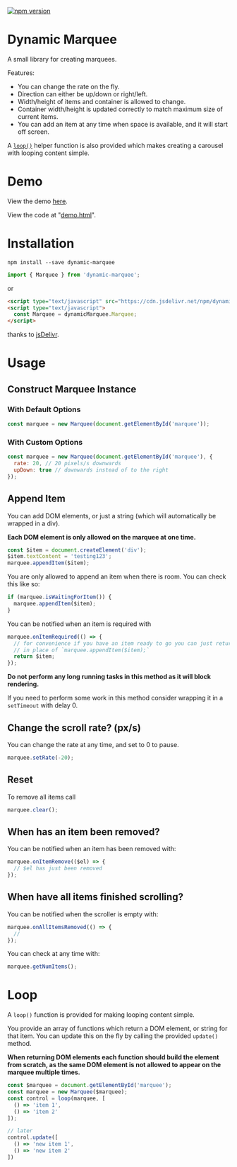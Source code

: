 [![npm version](https://badge.fury.io/js/dynamic-marquee.svg)](https://badge.fury.io/js/dynamic-marquee)
# Dynamic Marquee
A small library for creating marquees.

Features:
- You can change the rate on the fly.
- Direction can either be up/down or right/left.
- Width/height of items and container is allowed to change.
- Container width/height is updated correctly to match maximum size of current items.
- You can add an item at any time when space is available, and it will start off screen.

A [`loop()`](#loop) helper function is also provided which makes creating a carousel with looping content simple.

# Demo
View the demo [here](https://tjenkinson.github.io/dynamic-marquee/demo.html).

View the code at "[demo.html](./demo.html)".

# Installation
```
npm install --save dynamic-marquee
```
```js
import { Marquee } from 'dynamic-marquee';
```
or
```html
<script type="text/javascript" src="https://cdn.jsdelivr.net/npm/dynamic-marquee@1"></script>
<script type="text/javascript">
  const Marquee = dynamicMarquee.Marquee;
</script>
```
thanks to [jsDelivr](https://github.com/jsdelivr/jsdelivr).

# Usage
## Construct Marquee Instance
### With Default Options
```js
const marquee = new Marquee(document.getElementById('marquee'));
```

### With Custom Options
```js
const marquee = new Marquee(document.getElementById('marquee'), {
  rate: 20, // 20 pixels/s downwards
  upDown: true // downwards instead of to the right
});
```

## Append Item
You can add DOM elements, or just a string (which will automatically be wrapped in a div).

**Each DOM element is only allowed on the marquee at one time.**
```js
const $item = document.createElement('div');
$item.textContent = 'testing123';
marquee.appendItem($item);
```

You are only allowed to append an item when there is room. You can check this like so:
```js
if (marquee.isWaitingForItem()) {
  marquee.appendItem($item);
}
```

You can be notified when an item is required with
```js
marquee.onItemRequired(() => {
  // for convenience if you have an item ready to go you can just return it
  // in place of `marquee.appendItem($item);`
  return $item;
});
```
**Do not perform any long running tasks in this method as it will block rendering.**

If you need to perform some work in this method consider wrapping it in a `setTimeout` with delay 0.

## Change the scroll rate? (px/s)
You can change the rate at any time, and set to 0 to pause.
```js
marquee.setRate(-20);
```

## Reset
To remove all items call
```js
marquee.clear();
```

## When has an item been removed?
You can be notified when an item has been removed with:
```js
marquee.onItemRemove(($el) => {
  // $el has just been removed
});
```

## When have all items finished scrolling?
You can be notified when the scroller is empty with:
```js
marquee.onAllItemsRemoved(() => {
  //
});
```
You can check at any time with:
```js
marquee.getNumItems();
```

# Loop
A `loop()` function is provided for making looping content simple.

You provide an array of functions which return a DOM element, or string for that item. You can update this on the fly by calling the provided `update()` method.

**When returning DOM elements each function should build the element from scratch, as the same DOM element is not allowed to appear on the marquee multiple times.**

```js
const $marquee = document.getElementById('marquee');
const marquee = new Marquee($marquee);
const control = loop(marquee, [
  () => 'item 1',
  () => 'item 2'
]);

// later
control.update([
  () => 'new item 1',
  () => 'new item 2'
])
```
